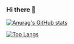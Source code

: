### Hi there 👋

[![Anurag's GitHub stats](https://github-readme-stats.vercel.app/api?username=iohao)](https://github.com/anuraghazra/github-readme-stats)



[![Top Langs](https://github-readme-stats.vercel.app/api/top-langs/?username=iohao)](https://github.com/anuraghazra/github-readme-stats)

<!--
**iohao/iohao** is a ✨ _special_ ✨ repository because its `README.md` (this file) appears on your GitHub profile.

Here are some ideas to get you started:

- 🔭 I’m currently working on ...
- 🌱 I’m currently learning ...
- 👯 I’m looking to collaborate on ...
- 🤔 I’m looking for help with ...
- 💬 Ask me about ...
- 📫 How to reach me: ...
- 😄 Pronouns: ...
- ⚡ Fun fact: ...
-->
